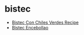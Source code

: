 # bistec

 * [Bistec Con Chiles Verdes Recipe](../index/b/bistec-con-chiles-verdes-recipe.json)
 * [Bistec Encebollao](../index/b/bistec-encebollao.json)

